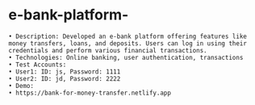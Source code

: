 # e-bank-platform-
    • Description: Developed an e-bank platform offering features like money transfers, loans, and deposits. Users can log in using their credentials and perform various financial transactions.
    • Technologies: Online banking, user authentication, transactions 
    • Test Accounts:
    • User1: ID: js, Password: 1111
    • User2: ID: jd, Password: 2222
    • Demo: 
    • https://bank-for-money-transfer.netlify.app
